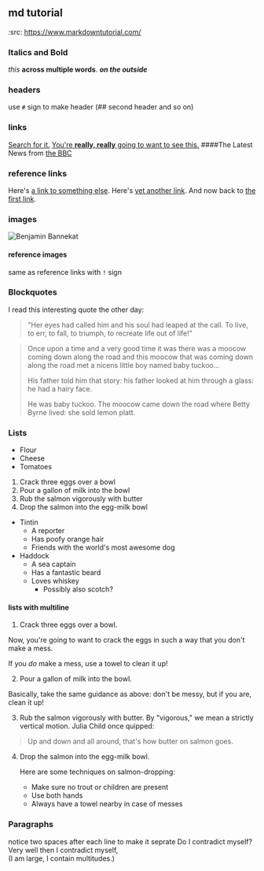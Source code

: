 ## md tutorial
:src: https://www.markdowntutorial.com/
### Italics and Bold
_this_
**across multiple words**.
**_on the outside_**
### headers
use `#` sign to make header (## second header and so on)
### links
[Search for it.](www.google.com)
[You're **really, really** going to want to see this.](www.dailykitten.com)
####The Latest News from [the BBC](www.bbc.com/news)
### reference links
Here's [a link to something else][another place].
Here's [yet another link][another-link].
And now back to [the first link][another place].

[another place]: www.github.com
[another-link]: www.google.com

### images
![Benjamin Bannekat](https://octodex.github.com/images/bannekat.png)
#### reference images
same as reference links with `!` sign
### Blockquotes
I read this interesting quote the other day:

>"Her eyes had called him and his soul had leaped at the call.
 To live, to err, to fall, to triumph, to recreate life out of life!"

>Once upon a time and a very good time it was there was a moocow coming down along the road and this moocow that was coming down along the road met a nicens little boy named baby tuckoo...
>
>His father told him that story: his father looked at him through a glass: he had a hairy face.
>
>He was baby tuckoo. The moocow came down the road where Betty Byrne lived: she sold lemon platt.

### Lists

* Flour
* Cheese
* Tomatoes

1. Crack three eggs over a bowl
2. Pour a gallon of milk into the bowl
3. Rub the salmon vigorously with butter
4. Drop the salmon into the egg-milk bowl

* Tintin
  * A reporter
  * Has poofy orange hair
  * Friends with the world's most awesome dog
* Haddock
  * A sea captain
  * Has a fantastic beard
  * Loves whiskey
    * Possibly also scotch?

#### lists with multiline 
1. Crack three eggs over a bowl.

 Now, you're going to want to crack the eggs in such a way that you don't make a mess.

 If you _do_ make a mess, use a towel to clean it up!

2. Pour a gallon of milk into the bowl.

 Basically, take the same guidance as above: don't be messy, but if you are, clean it up!

3. Rub the salmon vigorously with butter.
  By "vigorous," we mean a strictly vertical motion. Julia Child once quipped:
  > Up and down and all around, that's how butter on salmon goes.
4. Drop the salmon into the egg-milk bowl.

   Here are some techniques on salmon-dropping:

   * Make sure no trout or children are present
   * Use both hands
   * Always have a towel nearby in case of messes
### Paragraphs

notice two spaces after each line to make it seprate
Do I contradict myself?  
Very well then I contradict myself,  
(I am large, I contain multitudes.)

